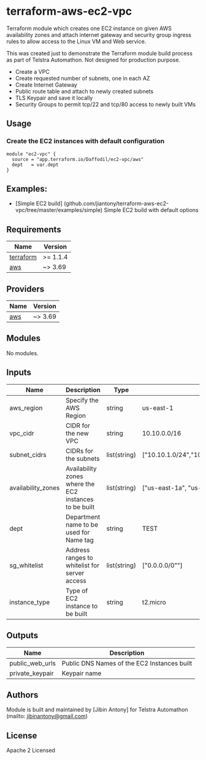 # terraform-aws-ec2-vpc

Terraform module which creates one EC2 instance on given AWS availability zones and attach internet gateway and security group ingress rules to allow access to the Linux VM and Web service.

This was created just to demonstrate the Terraform module build process as part of Telstra Automathon. Not designed for production purpose.

- Create a VPC
- Create requested number of subnets, one in each AZ
- Create Internet Gateway
- Public route table and attach to newly created subnets
- TLS Keypair and save it locally
- Security Groups to permit tcp/22 and tcp/80 access to newly built VMs

## Usage

### Create the EC2 instances with default configuration

```hcl
module "ec2-vpc" {
  source = "app.terraform.io/Daffodil/ec2-vpc/aws"
  dept   = var.dept
}
```

## Examples:

- [Simple EC2 build] (github.com/jiantony/terraform-aws-ec2-vpc/tree/master/examples/simple) Simple EC2 build with default options

## Requirements

| Name | Version |
|------|---------|
| <a name="requirement_terraform"></a> [terraform](#requirement\_terraform) | >= 1.1.4 |
| <a name="requirement_aws"></a> [aws](#requirement\_aws) | ~> 3.69 |

## Providers

| Name | Version |
|------|---------|
| <a name="provider_aws"></a> [aws](#provider\_aws) | ~> 3.69 |

## Modules

No modules.

## Inputs
| Name | Description | Type | Default | Required |
|------|-------------|------|---------|:--------:|
|aws_region|Specify the AWS Region|string|us-east-1|no|
|vpc_cidr|CIDR for the new VPC|string|10.10.0.0/16|no|
|subnet_cidrs|CIDRs for the subnets|list(string)|["10.10.1.0/24","10.10.2.0/24","10.10.3.0/24"]|no|
|availability_zones|Availability zones where the EC2 instances to be built|list(string)|["us-east-1a", "us-east-1b", "us-east-1c"]|no|
|dept|Department name to be used for Name tag|string|TEST|no|
|sg_whitelist|Address ranges to whitelist for server access|list(string)|["0.0.0.0/0""]|no|
|instance_type|Type of EC2 instance to be built|string|t2.micro|no|

## Outputs

|  Name                 | Description                |
|-----------------------|----------------------------|
| public_web_urls       | Public DNS Names of the EC2 Instances built |
| private_keypair       | Keypair name  |

## Authors
Module is built and maintained by [Jibin Antony] for Telstra Automathon (mailto: jibinantony@gmail.com)

## License
Apache 2 Licensed